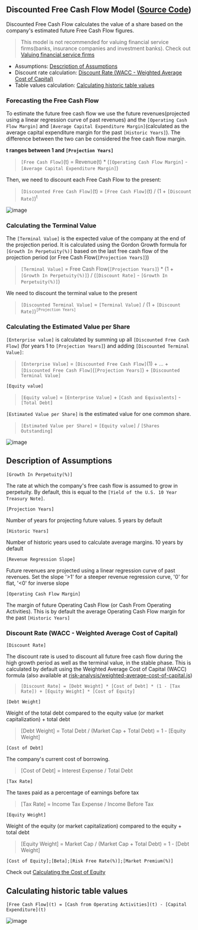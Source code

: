 ## Discounted Free Cash Flow Model ([Source Code](https://github.com/DiscountingCashFlows/Documentation/blob/main/source-code/valuations/Discounted-Free-Cash-Flow.js))
Discounted Free Cash Flow calculates the value of a share based on the company's estimated future Free Cash Flow figures.

> This model is not recommended for valuing financial service firms(banks, insurance companies and investment banks). Check out [Valuing financial service firms](https://github.com/DiscountingCashFlows/Documentation/blob/main/models-documentation/valuing-financial-firms.md#valuing-financial-service-firms-banks-insurance-companies-and-investment-banks)

* Assumptions: [Description of Assumptions](#description-of-assumptions)
* Discount rate calculation: [Discount Rate (WACC - Weighted Average Cost of Capital)](#discount-rate-wacc---weighted-average-cost-of-capital)
* Table values calculation: [Calculating historic table values](#calculating-historic-table-values)

### Forecasting the Free Cash Flow
To estimate the future free cash flow we use the future revenues(projected using a linear regression curve of past revenues) and the `[Operating Cash Flow Margin]` and `[Average Capital Expenditure Margin]`(calculated as the average capital expenditure margin for the past `[Historic Years]`). 
The difference between the two can be considered the free cash flow margin.

**t ranges between 1 and `[Projection Years]`**
> `[Free Cash Flow]`(t) = Revenue(t) * (`[Operating Cash Flow Margin]` - `[Average Capital Expenditure Margin]`)

Then, we need to discount each Free Cash Flow to the present:
> `[Discounted Free Cash Flow]`(t) = `[Free Cash Flow]`(t) / (1 + `[Discount Rate]`)<sup>t</sup>

![image](https://user-images.githubusercontent.com/46221053/189624161-0c1a9a16-546b-4d91-b6d8-90aeb01da32d.png)

### Calculating the Terminal Value
The `[Terminal Value]` is the expected value of the company at the end of the projection period. 
It is calculated using the Gordon Growth formula for `[Growth In Perpetuity(%)]` based on the last free cash flow of the projection period (or Free Cash Flow(`[Projection Years]`))

> `[Terminal Value]` = Free Cash Flow(`[Projection Years]`) * (1 + `[Growth In Perpetuity(%)]`) / (`[Discount Rate]` - `[Growth In Perpetuity(%)]`)

We need to discount the terminal value to the present

> `[Discounted Terminal Value]` = `[Terminal Value]` / (1 + `[Discount Rate]`)<sup>`[Projection Years]`</sup>

### Calculating the Estimated Value per Share
`[Enterprise value]` is calculated by summing up all `[Discounted Free Cash Flow]` (for years 1 to `[Projection Years]`) and adding `[Discounted Terminal Value]`:
> `[Enterprise Value]` = `[Discounted Free Cash Flow]`(1) + ... + `[Discounted Free Cash Flow]`(`[Projection Years]`) + `[Discounted Terminal Value]`

`[Equity value]`
> `[Equity value]` = `[Enterprise Value]` + `[Cash and Equivalents]` - `[Total Debt]`

`[Estimated Value per Share]` is the estimated value for one common share.
> `[Estimated Value per Share]` = `[Equity value]` / `[Shares Outstanding]`

![image](https://user-images.githubusercontent.com/46221053/189624460-223a51c1-bc58-4aef-a3a3-e34ceee98c1b.png)

## Description of Assumptions

`[Growth In Perpetuity(%)]`

The rate at which the company's free cash flow is assumed to grow in perpetuity. By default, this is equal to the `[Yield of the U.S. 10 Year Treasury Note]`.

`[Projection Years]`

Number of years for projecting future values. 5 years by default

`[Historic Years]` 

Number of historic years used to calculate average margins. 10 years by default

`[Revenue Regression Slope]` 

Future revenues are projected using a linear regression curve of past revenues. Set the slope '>1' for a steeper revenue regression curve, '0' for flat, '<0' for inverse slope

`[Operating Cash Flow Margin]` 

The margin of future Operating Cash Flow (or Cash From Operating Activities). This is by default the average Operating Cash Flow margin for the past `[Historic Years]`

### Discount Rate (WACC - Weighted Average Cost of Capital)

`[Discount Rate]`

The discount rate is used to discount all future free cash flow during the high growth period as well as the terminal value, in the stable phase. 
This is calculated by default using the Weighted Average Cost of Capital (WACC) formula (also available at [risk-analysis/weighted-average-cost-of-capital.js](https://github.com/DiscountingCashFlows/Documentation/blob/main/source-code/risk-analysis/weighted-average-cost-of-capital.js))

> `[Discount Rate] = [Debt Weight] * [Cost of Debt] * (1 - [Tax Rate]) + [Equity Weight] * [Cost of Equity]`

`[Debt Weight]`

Weight of the total debt compared to the equity value (or market capitalization) + total debt
> [Debt Weight] = Total Debt / (Market Cap + Total Debt) = 1 - [Equity Weight]

`[Cost of Debt]`

The company's current cost of borrowing. 
> [Cost of Debt] = Interest Expense / Total Debt

`[Tax Rate]`

The taxes paid as a percentage of earnings before tax
> [Tax Rate] = Income Tax Expense / Income Before Tax

`[Equity Weight]`

Weight of the equity (or market capitalization) compared to the equity + total debt
> [Equity Weight] = Market Cap / (Market Cap + Total Debt) = 1 - [Debt Weight]

`[Cost of Equity];[Beta];[Risk Free Rate(%)];[Market Premium(%)]`

Check out [Calculating the Cost of Equity](https://github.com/DiscountingCashFlows/Documentation/blob/main/models-documentation/dividend-discount-models.md#discount-rate-cost-of-equity)

## Calculating historic table values
`[Free Cash Flow](t) = [Cash from Operating Activities](t) - [Capital Expenditure](t)`

![image](https://user-images.githubusercontent.com/46221053/189626261-445b016c-0731-4daa-9070-a1f646e7b9d0.png)
